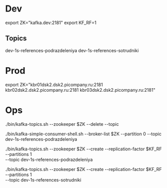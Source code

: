 # Dev
export ZK="kafka.dev:2181"
export KF_RF=1

## Topics
dev-1s-references-podrazdeleniya
dev-1s-references-sotrudniki

# Prod
export ZK="kbr01dsk2.dsk2.picompany.ru:2181 kbr02dsk2.dsk2.picompany.ru:2181 kbr03dsk2.dsk2.picompany.ru:2181"

# Ops
./bin/kafka-topics.sh --zookeeper $ZK --delete --topic

./bin/kafka-simple-consumer-shell.sh --broker-list $ZK --partition 0 --topic dev-1s-references-podrazdeleniya

./bin/kafka-topics.sh --zookeeper $ZK --create --replication-factor $KF_RF --partitions 1 \
--topic dev-1s-references-podrazdeleniya

./bin/kafka-topics.sh --zookeeper $ZK --create --replication-factor $KF_RF --partitions 1 \
--topic dev-1s-references-sotrudniki
